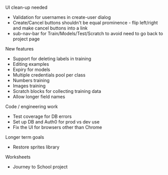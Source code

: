 UI clean-up needed
* Validation for usernames in create-user dialog
* Create/Cancel buttons shouldn't be equal prominence - flip left/right and make cancel buttons into a link
* sub-nav-bar for Train/Models/Test/Scratch to avoid need to go back to project page

New features
* Support for deleting labels in training
* Editing examples
* Expiry for models
* Multiple credentials pool per class
* Numbers training
* Images training
* Scratch blocks for collecting training data
* Allow longer field names

Code / engineering work
* Test coverage for DB errors
* Set up DB and Auth0 for prod vs dev use
* Fix the UI for browsers other than Chrome

Longer term goals
* Restore sprites library

Worksheets
* Journey to School project
